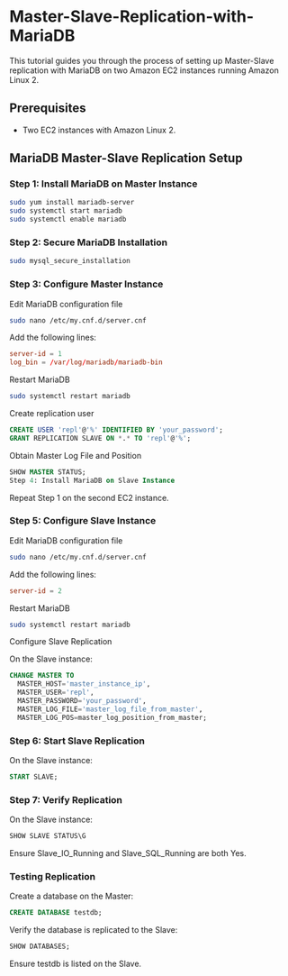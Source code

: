 # Master-Slave-Replication-with-MariaDB
This tutorial guides you through the process of setting up Master-Slave replication with MariaDB on two Amazon EC2 instances running Amazon Linux 2.

## Prerequisites

- Two EC2 instances with Amazon Linux 2.

## MariaDB Master-Slave Replication Setup

### Step 1: Install MariaDB on Master Instance

```bash
sudo yum install mariadb-server
sudo systemctl start mariadb
sudo systemctl enable mariadb
```

### Step 2: Secure MariaDB Installation

```bash
sudo mysql_secure_installation
```

### Step 3: Configure Master Instance

Edit MariaDB configuration file

```bash
sudo nano /etc/my.cnf.d/server.cnf
```

Add the following lines:

```cnf
server-id = 1
log_bin = /var/log/mariadb/mariadb-bin
```

Restart MariaDB

```bash
sudo systemctl restart mariadb
```

Create replication user

```sql
CREATE USER 'repl'@'%' IDENTIFIED BY 'your_password';
GRANT REPLICATION SLAVE ON *.* TO 'repl'@'%';
```

Obtain Master Log File and Position

```sql
SHOW MASTER STATUS;
Step 4: Install MariaDB on Slave Instance
```

Repeat Step 1 on the second EC2 instance.

### Step 5: Configure Slave Instance

Edit MariaDB configuration file

```bash
sudo nano /etc/my.cnf.d/server.cnf
```

Add the following lines:

```cnf
server-id = 2
```

Restart MariaDB

```bash
sudo systemctl restart mariadb
```

Configure Slave Replication

On the Slave instance:

```sql
CHANGE MASTER TO
  MASTER_HOST='master_instance_ip',
  MASTER_USER='repl',
  MASTER_PASSWORD='your_password',
  MASTER_LOG_FILE='master_log_file_from_master',
  MASTER_LOG_POS=master_log_position_from_master;
```

### Step 6: Start Slave Replication

On the Slave instance:

```sql
START SLAVE;
```

### Step 7: Verify Replication

On the Slave instance:

```sql
SHOW SLAVE STATUS\G
```

Ensure Slave_IO_Running and Slave_SQL_Running are both Yes.

### Testing Replication

Create a database on the Master:

```sql
CREATE DATABASE testdb;
```

Verify the database is replicated to the Slave:

```sql
SHOW DATABASES;
```

Ensure testdb is listed on the Slave.
